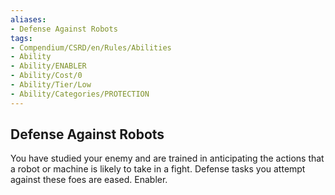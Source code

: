 ```yaml
---
aliases:
- Defense Against Robots
tags:
- Compendium/CSRD/en/Rules/Abilities
- Ability
- Ability/ENABLER
- Ability/Cost/0
- Ability/Tier/Low
- Ability/Categories/PROTECTION
---
```


  
## Defense Against Robots  
You have studied your enemy and are trained in anticipating the actions that a robot or machine is likely to take in a fight. Defense tasks you attempt against these foes are eased. Enabler. 